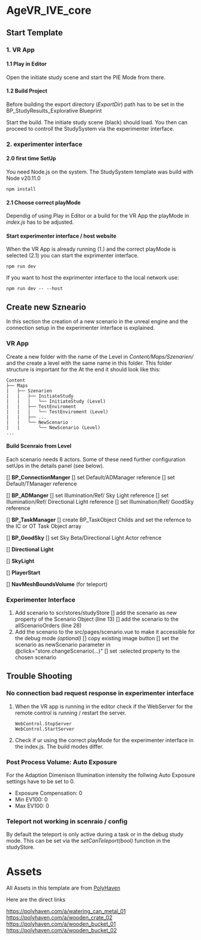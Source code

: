 # AgeVR_IVE_core

## Start Template

### 1. VR App

#### 1.1 Play in Editor

Open the initiate study scene and start the PIE Mode from there.

#### 1.2 Build Project

Before building the export directory (_ExportDir_) path has to be set in the BP_StudyResults_Explorative Blueprint

Start the build. The initiate study scene (black) should load. You then can proceed to controll the StudySystem via the experimenter interface.

### 2. experimenter interface

#### 2.0 first time SetUp

You need Node.js on the system. The StudySystem template was build with Node v20.11.0

```
npm install
```

#### 2.1 Choose correct playMode

Dependig of using Play in Editor or a build for the VR App the playMode in _index.js_ has to be adjusted.

#### Start experimenter interface / host website

When the VR App is already running (1.) and the correct playMode is selected (2.1) you can start the exprimenter interface.

```
npm run dev
```

If you want to host the exprimenter interface to the local network use:

```
npm run dev -- --host
```

## Create new Szneario

In this section the creation of a new scenario in the unreal engine and the connection setup in the experimenter interface is explained.

### VR App

Create a new folder with the name of the Level in _Content/Maps/Szenarien/_ and the create a level with the same name in this folder. This folder structure is important for the
At the end it should look like this:

```
Content
├── Maps
|   ├── Szenarien
|   |   ├── InitiateStudy
|   |   |   └── InitiateStudy (Level)
|   |   ├── TestEnviroment
|   |   |   └── TestEnviroment (Level)
|   |   ├── ...
|   |   └── NewScenario
|   |       └── NewScenario (Level)
...
```

#### Build Scenraio from Level

Each scenario needs 8 actors. Some of these need further configuration setUps in the details panel (see below).

[] **BP_ConnectionManger**
[] set Default/ADManager reference
[] set Default/TManager reference

[] **BP_ADManger**
[] set Illumination/Ref/ Sky Light reference
[] set Illumination/Ref/ Directional Light reference
[] set Illumination/Ref/ GoodSky reference

[] **BP_TaskManager**
[] create BP_TaskObject Childs and set the refernce to the IC or OT Task Object array

[] **BP_GoodSky**
[] set Sky Beta/Directional Light Actor refrence

[] **Directional Light**

[] **SkyLight**

[] **PlayerStart**

[] **NavMeshBoundsVolume** (for teleport)

### Experimenter Interface

1. Add scenario to scr/stores/studyStore
   [] add the scenario as new property of the Scenario Object (line 13)
   [] add the scenario to the allScenarioOrders (line 28)
2. Add the scenario to the src/pages/scenario.vue to make it accessible for the debug mode _(optional)_
   [] copy existing image button
   [] set the scenario as newScenario parameter in @click="store.changeScenario(...)"
   [] set :selected property to the chosen scenario

## Trouble Shooting

### No connection bad request response in experimenter interface

1. When the VR app is running in the editor check if the WebServer for the remote control is running / restart the server.

   ```
   WebControl.StopServer
   WebControl.StartServer
   ```

2. Check if ur using the correct playMode for the experimenter interface in the index.js. The build modes differ.

### Post Process Volume: Auto Exposure

For the Adaption Dimenison Illumination intensity the follwing Auto Exposure settings have to be set to 0.

- Exposure Compensation: 0
- Min EV100: 0
- Max EV100: 0

### Teleport not working in scenraio / config

By default the teleport is only active during a task or in the debug study mode.
This can be set via the _setCanTeleport(bool)_ function in the studyStore.

# Assets

All Assets in this template are from [PolyHaven](https://polyhaven.com/)

Here are the direct links

https://polyhaven.com/a/watering_can_metal_01
https://polyhaven.com/a/wooden_crate_02
https://polyhaven.com/a/wooden_bucket_01
https://polyhaven.com/a/wooden_bucket_02
